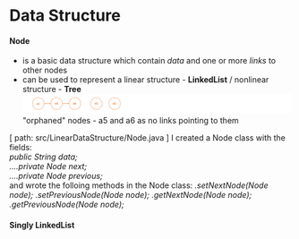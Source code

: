 # Data Structure

#### Node
- is a basic data structure which contain _data_ and one or more _links_ to other nodes
- can be used to represent a linear structure - **LinkedList** / nonlinear structure - **Tree**  
![alt-фото](https://github.com/e-terven/data_structure/blob/8d5cfef41134791fcdde8b48ea43bc5fad27dc51/images/Screenshot%202023-07-22%20at%2017.18.39.png)  
"orphaned" nodes - a5 and a6 as no links pointing to them

[ path: src/LinearDataStructure/Node.java ]
I created a Node class with the fields:    
_public String data;  
....private Node next;  
....private Node previous;_   
and wrote the folloing methods in the Node class:
_.setNextNode(Node node);_
_.setPreviousNode(Node node);_
_.getNextNode(Node node);_
_.getPreviousNode(Node node);_

#### Singly LinkedList
